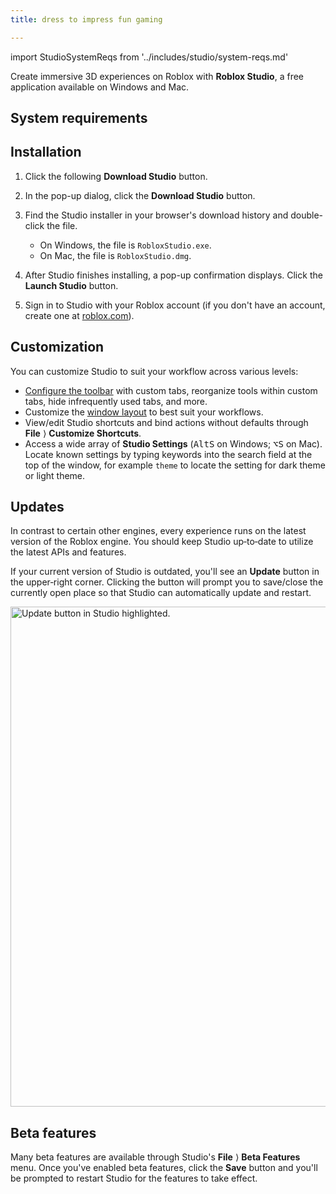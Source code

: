 ```yaml
---
title: dress to impress fun gaming

---
```


import StudioSystemReqs from '../includes/studio/system-reqs.md'

Create immersive 3D experiences on Roblox with **Roblox Studio**, a free application available on Windows and Mac.

## System requirements

<StudioSystemReqs components={props.components} />

## Installation

1. Click the following **Download Studio** button.

   <UseStudioButton variant='blueLogoIconButton' />

1. In the pop-up dialog, click the **Download Studio** button.
1. Find the Studio installer in your browser's download history and double-click the file.

   - On Windows, the file is `RobloxStudio.exe`.
   - On Mac, the file is `RobloxStudio.dmg`.

1. After Studio finishes installing, a pop-up confirmation displays. Click the **Launch&nbsp;Studio** button.

1. Sign in to Studio with your Roblox account (if you don't have an account, create one at [roblox.com](https://www.roblox.com/)).

## Customization

You can customize Studio to suit your workflow across various levels:

- [Configure the toolbar](../studio/ui-overview.md#toolbar-and-mezzanine) with custom tabs, reorganize tools within custom tabs, hide infrequently used tabs, and more.
- Customize the [window layout](../studio/ui-overview.md#layout-customization) to best suit your workflows.
- View/edit Studio shortcuts and bind actions without defaults through **File**&nbsp;⟩ **Customize&nbsp;Shortcuts**.
- Access a wide array of **Studio Settings** (<kbd>Alt</kbd><kbd>S</kbd> on Windows; <kbd>⌥</kbd><kbd>S</kbd> on Mac). Locate known settings by typing keywords into the search field at the top of the window, for example `theme` to locate the setting for dark theme or light theme.

## Updates

In contrast to certain other engines, every experience runs on the latest version of the Roblox engine. You should keep Studio up‑to‑date to utilize the latest APIs and features.

If your current version of Studio is outdated, you'll see an **Update** button in the upper‑right corner. Clicking the button will prompt you to save/close the currently open place so that Studio can automatically update and restart.

<img src="../assets/studio/general/Toolbar-Update-Available.png" width="800" alt="Update button in Studio highlighted." />

## Beta features

Many beta features are available through Studio's **File**&nbsp;&rang; **Beta&nbsp;Features** menu. Once you've enabled beta features, click the **Save** button and you'll be prompted to restart Studio for the features to take effect.
